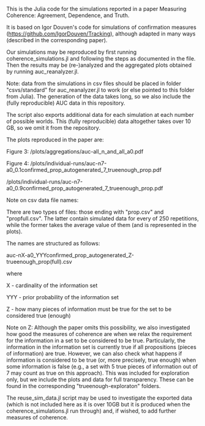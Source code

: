 This is the Julia code for the simulations reported in a paper Measuring Coherence: Agreement, Dependence, and Truth.

It is based on Igor Douven's code for simulations of confirmation measures (https://github.com/IgorDouven/Tracking), although adapted in many ways (described in the corresponding paper).

Our simulations may be reproduced by first running coherence_simulations.jl and following the steps as documented in the file.
Then the results may be (re-)analyzed and the aggregated plots obtained by running auc_reanalyzer.jl.

Note: data from the simulations in csv files should be placed in folder "csvs/standard" for auc_reanalyzer.jl to work (or else pointed to this folder from Julia). The generation of the data takes long, so we also include the (fully reproducible) AUC data in this repository. 

The script also exports additional data for each simulation at each number of possible worlds. This (fully reproducible) data altogether takes over 10 GB, so we omit it from the repository.

The plots reproduced in the paper are:

Figure 3:
/plots/aggregations/auc-all_n_and_all_a0.pdf

Figure 4:
/plots/individual-runs/auc-n7-a0_0.1confirmed_prop_autogenerated_7_trueenough_prop.pdf 

/plots/individual-runs/auc-n7-a0_0.9confirmed_prop_autogenerated_7_trueenough_prop.pdf


Note on csv data file names:

There are two types of files: those ending with "prop.csv" and "propfull.csv". The latter contain simulated data for every of 250 repetitions, while the former takes the average value of them (and is represented in the plots).

The names are structured as follows:

auc-nX-a0_YYYconfirmed_prop_autogenerated_Z-trueenough_prop(full).csv

where

X - cardinality of the information set

YYY - prior probability of the information set

Z - how many pieces of information must be true for the set to be considered true (enough)

Note on Z: Although the paper omits this possibility, we also investigated how good the measures of coherence are when we relax the requirement for the information in a set to be considered to be true. Particularly, the information in the information set is currently true if all propositions (pieces of information) are true. However, we can also check what happens if information is considered to be true (or, more precisely, true enough) when some information is false (e.g., a set with 5 true pieces of information out of 7 may count as true on this approach). This was included for exploration only, but we include the plots and data for full transparency. These can be found in the corresponding "trueenough-exploraton" folders.

The reuse_sim_data.jl script may be used to investigate the exported data (which is not included here as it is over 10GB but it is produced when the coherence_simulations.jl run through) and, if wished, to add further measures of coherence.
